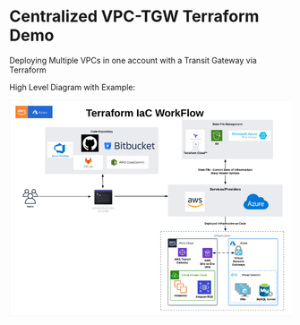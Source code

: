# Centralized VPC-TGW Terraform Demo

Deploying Multiple VPCs in one account with a Transit Gateway via Terraform

High Level Diagram with Example:

![terraform_workflow_lookup](./docs/terraform_workflow.png?raw=true "Terraform Workflow High Level")